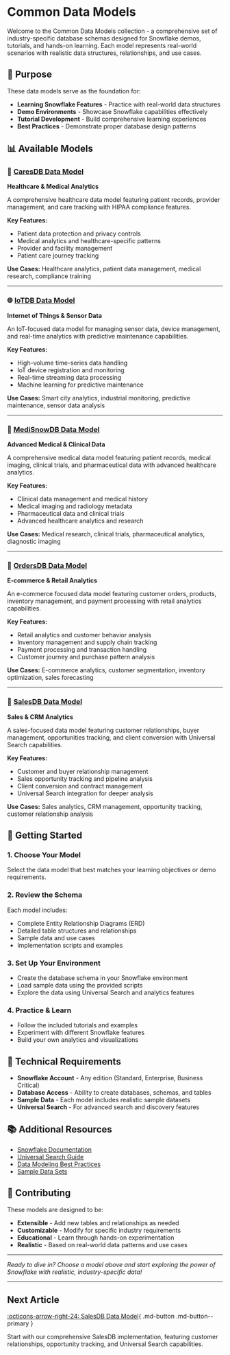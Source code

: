 # Common Data Models

Welcome to the Common Data Models collection - a comprehensive set of industry-specific database schemas designed for Snowflake demos, tutorials, and hands-on learning. Each model represents real-world scenarios with realistic data structures, relationships, and use cases.

## 🎯 Purpose

These data models serve as the foundation for:
- **Learning Snowflake Features** - Practice with real-world data structures
- **Demo Environments** - Showcase Snowflake capabilities effectively
- **Tutorial Development** - Build comprehensive learning experiences
- **Best Practices** - Demonstrate proper database design patterns

## 📊 Available Models

### 🏥 [CaresDB Data Model](caresdb-data-model.md)
**Healthcare & Medical Analytics**

A comprehensive healthcare data model featuring patient records, provider management, and care tracking with HIPAA compliance features.

**Key Features:**
- Patient data protection and privacy controls
- Medical analytics and healthcare-specific patterns
- Provider and facility management
- Patient care journey tracking

**Use Cases:** Healthcare analytics, patient data management, medical research, compliance training

---

### 🌐 [IoTDB Data Model](iotdb-data-model.md)
**Internet of Things & Sensor Data**

An IoT-focused data model for managing sensor data, device management, and real-time analytics with predictive maintenance capabilities.

**Key Features:**
- High-volume time-series data handling
- IoT device registration and monitoring
- Real-time streaming data processing
- Machine learning for predictive maintenance

**Use Cases:** Smart city analytics, industrial monitoring, predictive maintenance, sensor data analysis

---

### 🏥 [MediSnowDB Data Model](medisnowdb-data-model.md)
**Advanced Medical & Clinical Data**

A comprehensive medical data model featuring patient records, medical imaging, clinical trials, and pharmaceutical data with advanced healthcare analytics.

**Key Features:**
- Clinical data management and medical history
- Medical imaging and radiology metadata
- Pharmaceutical data and clinical trials
- Advanced healthcare analytics and research

**Use Cases:** Medical research, clinical trials, pharmaceutical analytics, diagnostic imaging

---

### 🛒 [OrdersDB Data Model](ordersdb-data-model.md)
**E-commerce & Retail Analytics**

An e-commerce focused data model featuring customer orders, products, inventory management, and payment processing with retail analytics capabilities.

**Key Features:**
- Retail analytics and customer behavior analysis
- Inventory management and supply chain tracking
- Payment processing and transaction handling
- Customer journey and purchase pattern analysis

**Use Cases:** E-commerce analytics, customer segmentation, inventory optimization, sales forecasting

---

### 💼 [SalesDB Data Model](salesdb-data-model.md)
**Sales & CRM Analytics**

A sales-focused data model featuring customer relationships, buyer management, opportunities tracking, and client conversion with Universal Search capabilities.

**Key Features:**
- Customer and buyer relationship management
- Sales opportunity tracking and pipeline analysis
- Client conversion and contract management
- Universal Search integration for deeper analysis

**Use Cases:** Sales analytics, CRM management, opportunity tracking, customer relationship analysis

## 🚀 Getting Started

### 1. Choose Your Model
Select the data model that best matches your learning objectives or demo requirements.

### 2. Review the Schema
Each model includes:
- Complete Entity Relationship Diagrams (ERD)
- Detailed table structures and relationships
- Sample data and use cases
- Implementation scripts and examples

### 3. Set Up Your Environment
- Create the database schema in your Snowflake environment
- Load sample data using the provided scripts
- Explore the data using Universal Search and analytics features

### 4. Practice & Learn
- Follow the included tutorials and examples
- Experiment with different Snowflake features
- Build your own analytics and visualizations

## 🔧 Technical Requirements

- **Snowflake Account** - Any edition (Standard, Enterprise, Business Critical)
- **Database Access** - Ability to create databases, schemas, and tables
- **Sample Data** - Each model includes realistic sample datasets
- **Universal Search** - For advanced search and discovery features

## 📚 Additional Resources

- [Snowflake Documentation](https://docs.snowflake.com/)
- [Universal Search Guide](https://docs.snowflake.com/en/user-guide/search)
- [Data Modeling Best Practices](https://docs.snowflake.com/en/user-guide/data-modeling)
- [Sample Data Sets](https://docs.snowflake.com/en/user-guide/sample-data)

## 🤝 Contributing

These models are designed to be:
- **Extensible** - Add new tables and relationships as needed
- **Customizable** - Modify for specific industry requirements
- **Educational** - Learn through hands-on experimentation
- **Realistic** - Based on real-world data patterns and use cases

---

*Ready to dive in? Choose a model above and start exploring the power of Snowflake with realistic, industry-specific data!*

---

## Next Article

[:octicons-arrow-right-24: SalesDB Data Model](salesdb-data-model.md){ .md-button .md-button--primary }

Start with our comprehensive SalesDB implementation, featuring customer relationships, opportunity tracking, and Universal Search capabilities.
